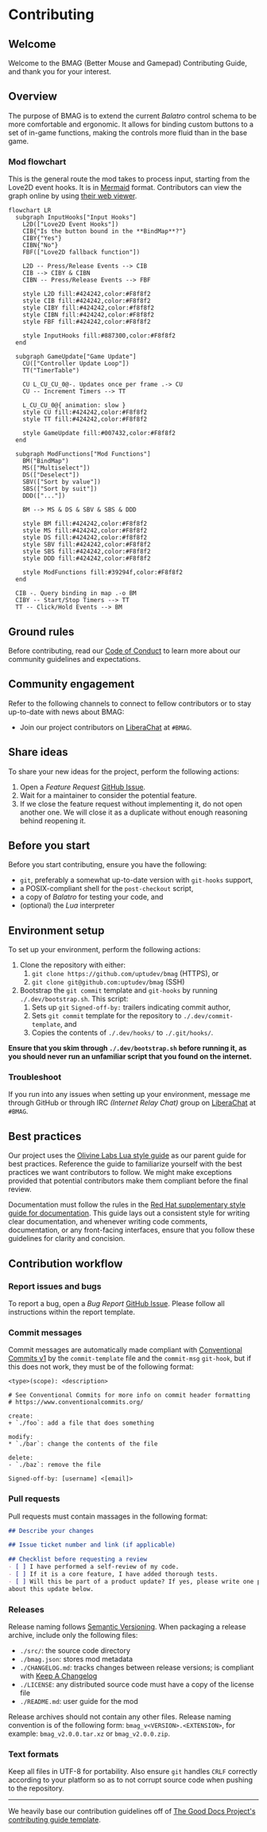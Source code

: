 # Contributing

## Welcome

Welcome to the BMAG (Better Mouse and Gamepad) Contributing Guide, and thank you
for your interest.

## Overview

The purpose of BMAG is to extend the current *Balatro* control schema to be more
comfortable and ergonomic. It allows for binding custom buttons to a set of in-game
functions, making the controls more fluid than in the base game.

### Mod flowchart

This is the general route the mod takes to process input, starting from the Love2D
event hooks. It is in [Mermaid](https://mermaidchart.com/) format. Contributors
can view the graph online by using [their web viewer](https://mermaidchart.com/play).

```mermaid
flowchart LR
  subgraph InputHooks["Input Hooks"]
    L2D(["Love2D Event Hooks"])
    CIB{"Is the button bound in the **BindMap**?"}
    CIBY{"Yes"}
    CIBN{"No"}
    FBF(["Love2D fallback function"])

    L2D -- Press/Release Events --> CIB
    CIB --> CIBY & CIBN
    CIBN -- Press/Release Events --> FBF

    style L2D fill:#424242,color:#F8f8f2
    style CIB fill:#424242,color:#F8f8f2
    style CIBY fill:#424242,color:#f8f8f2
    style CIBN fill:#424242,color:#F8f8f2
    style FBF fill:#424242,color:#F8f8f2

    style InputHooks fill:#887300,color:#F8f8f2
  end

  subgraph GameUpdate["Game Update"]
    CU(["Controller Update Loop"])
    TT("TimerTable")

    CU L_CU_CU_0@-. Updates once per frame .-> CU
    CU -- Increment Timers --> TT

    L_CU_CU_0@{ animation: slow } 
    style CU fill:#424242,color:#F8f8f2
    style TT fill:#424242,color:#F8f8f2

    style GameUpdate fill:#007432,color:#F8f8f2
  end

  subgraph ModFunctions["Mod Functions"]
    BM("BindMap")
    MS(["Multiselect"])
    DS(["Deselect"])
    SBV(["Sort by value"])
    SBS(["Sort by suit"])
    DDD(["..."])

    BM --> MS & DS & SBV & SBS & DDD

    style BM fill:#424242,color:#F8f8f2
    style MS fill:#424242,color:#F8f8f2
    style DS fill:#424242,color:#f8f8f2
    style SBV fill:#424242,color:#F8f8f2
    style SBS fill:#424242,color:#F8f8f2
    style DDD fill:#424242,color:#F8f8f2

    style ModFunctions fill:#39294f,color:#F8f8f2
  end

  CIB -. Query binding in map .-o BM
  CIBY -- Start/Stop Timers --> TT
  TT -- Click/Hold Events --> BM
```

## Ground rules

Before contributing, read our
[Code of Conduct](https://github.com/uptudev/bmag/blob/main/CODE_OF_CONDUCT.md)
to learn more about our community guidelines and expectations.

## Community engagement

Refer to the following channels to connect to fellow contributors or to stay up-to-date
with news about BMAG:

* Join our project contributors on
[LiberaChat](https://libera.chat/)
at `#BMAG`.

## Share ideas

To share your new ideas for the project, perform the following actions:

1. Open a *Feature Request*
[GitHub Issue](https://github.com/uptudev/bmag/issues).
1. Wait for a maintainer to consider the potential feature.
1. If we close the feature request without implementing it, do not open
another one. We will close it as a duplicate without enough reasoning behind
reopening it.

## Before you start

Before you start contributing, ensure you have the following:

* `git`, preferably a somewhat up-to-date version with `git-hooks` support,
* a POSIX-compliant shell for the `post-checkout` script,
* a copy of *Balatro* for testing your code, and
* (optional) the *Lua* interpreter

## Environment setup

To set up your environment, perform the following actions:

1. Clone the repository with either:
    1. `git clone https://github.com/uptudev/bmag` (HTTPS), or
    1. `git clone git@github.com:uptudev/bmag` (SSH)
1. Bootstrap the `git commit` template and `git-hooks` by running `./.dev/bootstrap.sh`.
This script:
    1. Sets up `git` `Signed-off-by:` trailers indicating commit author,
    1. Sets `git commit` template for the repository to `./.dev/commit-template`,
    and
    1. Copies the contents of `./.dev/hooks/` to `./.git/hooks/`.

**Ensure that you skim through `./.dev/bootstrap.sh` before running it, as you
should never run an unfamiliar script that you found on the internet.**

### Troubleshoot

If you run into any issues when setting up your environment, message me through GitHub
or through IRC *(Internet Relay Chat)* group on
[LiberaChat](https://libera.chat/)
at `#BMAG`.

## Best practices

Our project uses the
[Olivine Labs Lua style guide](https://github.com/Olivine-Labs/lua-style-guide)
as our parent guide for best practices. Reference the guide to familiarize yourself
with the best practices we want contributors to follow. We might make exceptions
provided that potential contributors make them compliant before the final review.

Documentation must follow the rules in the
[Red Hat supplementary style guide for documentation](https://redhat-documentation.github.io/supplementary-style-guide/).
This guide lays out a consistent style for writing clear documentation, and whenever
writing code comments, documentation, or any front-facing interfaces, ensure that
you follow these guidelines for clarity and concision.

## Contribution workflow

### Report issues and bugs

To report a bug, open a *Bug Report*
[GitHub Issue](https://github.com/uptudev/bmag/issues).
Please follow all instructions within the report template.

### Commit messages

Commit messages are automatically made compliant with
[Conventional Commits v1](https://www.conventionalcommits.org/en/v1.0.0/)
by the `commit-template` file and the `commit-msg` `git-hook`, but if this does
not work, they must be of the following format:

```text
<type>(scope): <description>

# See Conventional Commits for more info on commit header formatting
# https://www.conventionalcommits.org/

create:
+ `./foo`: add a file that does something

modify:
* `./bar`: change the contents of the file

delete:
- `./baz`: remove the file

Signed-off-by: [username] <[email]>
```

### Pull requests

Pull requests must contain massages in the following format:

```markdown
## Describe your changes

## Issue ticket number and link (if applicable)

## Checklist before requesting a review
- [ ] I have performed a self-review of my code.
- [ ] If it is a core feature, I have added thorough tests.
- [ ] Will this be part of a product update? If yes, please write one phrase
about this update below.
```

### Releases

Release naming follows [Semantic Versioning](https://semver.org/).
When packaging a release archive, include only the following files:

* `./src/`: the source code directory
* `./bmag.json`: stores mod metadata
* `./CHANGELOG.md`: tracks changes between release versions; is compliant with
[Keep A Changelog](https://keepachangelog.com/)
* `./LICENSE`: any distributed source code must have a copy of the license file
* `./README.md`: user guide for the mod

Release archives should not contain any other files.
Release naming convention is of the following form:
`bmag_v<VERSION>.<EXTENSION>`, for example: `bmag_v2.0.0.tar.xz` or `bmag_v2.0.0.zip`.

### Text formats

Keep all files in UTF-8 for portability. Also ensure `git` handles `CRLF`
correctly according to your platform so as to not corrupt source code when
pushing to the repository.

---

We heavily base our contribution guidelines off of
[The Good Docs Project's contributing guide template](https://gitlab.com/tgdp/templates/-/blob/main/contributing-guide/template_contributing-guide.md).
